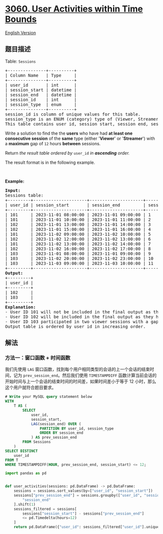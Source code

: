 # [3060. User Activities within Time Bounds](https://leetcode.cn/problems/user-activities-within-time-bounds)

[English Version](/solution/3000-3099/3060.User%20Activities%20within%20Time%20Bounds/README_EN.md)

<!-- tags: -->

## 题目描述

<!-- 这里写题目描述 -->

<p>Table: <code>Sessions</code></p>

<pre>
+---------------+----------+
| Column Name   | Type     |
+---------------+----------+
| user_id       | int      |
| session_start | datetime |
| session_end   | datetime |
| session_id    | int      |
| session_type  | enum     |
+---------------+----------+
session_id is column of unique values for this table.
session_type is an ENUM (category) type of (Viewer, Streamer).
This table contains user id, session start, session end, session id and session type.
</pre>

<p>Write a solution to find the the <strong>users</strong> who have had <strong>at least one</strong> <strong>consecutive session</strong> of the <strong>same</strong> type (either &#39;<strong>Viewer</strong>&#39; or &#39;<strong>Streamer</strong>&#39;) with a <strong>maximum</strong> gap of <code>12</code> hours <strong>between</strong> sessions.</p>

<p>Return <em>the result table ordered by </em><code>user_id</code><em> in <b>ascending</b> order.</em></p>

<p>The result format is in the following example.</p>

<p>&nbsp;</p>
<p><strong class="example">Example:</strong></p>

<pre>
<strong>Input:</strong> 
Sessions table:
+---------+---------------------+---------------------+------------+--------------+
| user_id | session_start       | session_end         | session_id | session_type | 
+---------+---------------------+---------------------+------------+--------------+
| 101     | 2023-11-01 08:00:00 | 2023-11-01 09:00:00 | 1          | Viewer       |  
| 101     | 2023-11-01 10:00:00 | 2023-11-01 11:00:00 | 2          | Streamer     |   
| 102     | 2023-11-01 13:00:00 | 2023-11-01 14:00:00 | 3          | Viewer       | 
| 102     | 2023-11-01 15:00:00 | 2023-11-01 16:00:00 | 4          | Viewer       | 
| 101     | 2023-11-02 09:00:00 | 2023-11-02 10:00:00 | 5          | Viewer       | 
| 102     | 2023-11-02 12:00:00 | 2023-11-02 13:00:00 | 6          | Streamer     | 
| 101     | 2023-11-02 13:00:00 | 2023-11-02 14:00:00 | 7          | Streamer     | 
| 102     | 2023-11-02 16:00:00 | 2023-11-02 17:00:00 | 8          | Viewer       | 
| 103     | 2023-11-01 08:00:00 | 2023-11-01 09:00:00 | 9          | Viewer       | 
| 103     | 2023-11-02 20:00:00 | 2023-11-02 23:00:00 | 10         | Viewer       | 
| 103     | 2023-11-03 09:00:00 | 2023-11-03 10:00:00 | 11         | Viewer       | 
+---------+---------------------+---------------------+------------+--------------+
<strong>Output:</strong> 
+---------+
| user_id |
+---------+
| 102     |
| 103     |
+---------+
<strong>Explanation:</strong>
- User ID 101 will not be included in the final output as they do not have any consecutive sessions of the same session type.
- User ID 102 will be included in the final output as they had two viewer sessions with session IDs 3 and 4, respectively, and the time gap between them was less than 12 hours.
- User ID 103 participated in two viewer sessions with a gap of less than 12 hours between them, identified by session IDs 10 and 11. Therefore, user 103 will be included in the final output.
Output table is ordered by user_id in increasing order.
</pre>

## 解法

### 方法一：窗口函数 + 时间函数

我们先使用 `LAG` 窗口函数，找到每个用户相同类型的会话的上一个会话的结束时间，记为 `prev_session_end`。然后我们使用 `TIMESTAMPDIFF` 函数计算当前会话的开始时间与上一个会话的结束时间的时间差，如果时间差小于等于 12 小时，那么这个用户就符合题目要求。

<!-- tabs:start -->

```sql
# Write your MySQL query statement below
WITH
    T AS (
        SELECT
            user_id,
            session_start,
            LAG(session_end) OVER (
                PARTITION BY user_id, session_type
                ORDER BY session_end
            ) AS prev_session_end
        FROM Sessions
    )
SELECT DISTINCT
    user_id
FROM T
WHERE TIMESTAMPDIFF(HOUR, prev_session_end, session_start) <= 12;
```

```python
import pandas as pd


def user_activities(sessions: pd.DataFrame) -> pd.DataFrame:
    sessions = sessions.sort_values(by=["user_id", "session_start"])
    sessions["prev_session_end"] = sessions.groupby(["user_id", "session_type"])[
        "session_end"
    ].shift(1)
    sessions_filtered = sessions[
        sessions["session_start"] - sessions["prev_session_end"]
        <= pd.Timedelta(hours=12)
    ]
    return pd.DataFrame({"user_id": sessions_filtered["user_id"].unique()})
```

<!-- tabs:end -->

<!-- end -->
